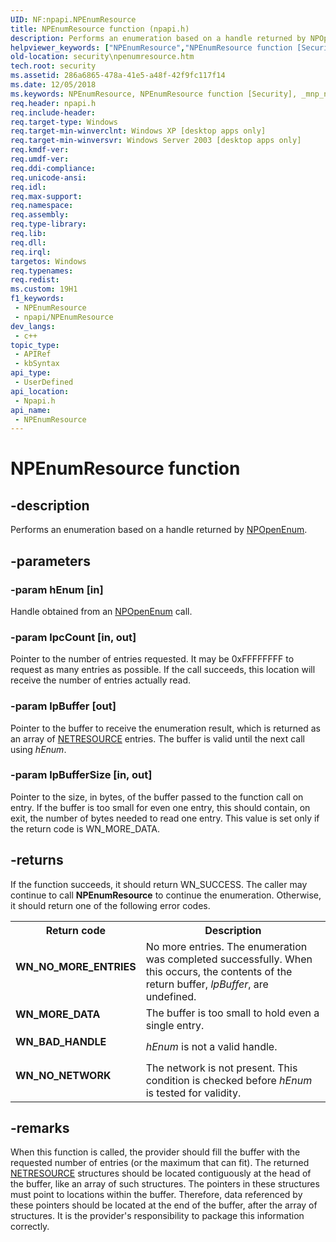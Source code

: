 ```yaml
---
UID: NF:npapi.NPEnumResource
title: NPEnumResource function (npapi.h)
description: Performs an enumeration based on a handle returned by NPOpenEnum.
helpviewer_keywords: ["NPEnumResource","NPEnumResource function [Security]","_mnp_npenumresource","npapi/NPEnumResource","security.npenumresource"]
old-location: security\npenumresource.htm
tech.root: security
ms.assetid: 286a6865-478a-41e5-a48f-42f9fc117f14
ms.date: 12/05/2018
ms.keywords: NPEnumResource, NPEnumResource function [Security], _mnp_npenumresource, npapi/NPEnumResource, security.npenumresource
req.header: npapi.h
req.include-header: 
req.target-type: Windows
req.target-min-winverclnt: Windows XP [desktop apps only]
req.target-min-winversvr: Windows Server 2003 [desktop apps only]
req.kmdf-ver: 
req.umdf-ver: 
req.ddi-compliance: 
req.unicode-ansi: 
req.idl: 
req.max-support: 
req.namespace: 
req.assembly: 
req.type-library: 
req.lib: 
req.dll: 
req.irql: 
targetos: Windows
req.typenames: 
req.redist: 
ms.custom: 19H1
f1_keywords:
 - NPEnumResource
 - npapi/NPEnumResource
dev_langs:
 - c++
topic_type:
 - APIRef
 - kbSyntax
api_type:
 - UserDefined
api_location:
 - Npapi.h
api_name:
 - NPEnumResource
---
```


# NPEnumResource function


## -description

Performs an enumeration based on a handle returned by 
<a href="https://docs.microsoft.com/windows/desktop/api/npapi/nf-npapi-npopenenum">NPOpenEnum</a>.

## -parameters

### -param hEnum [in]

Handle obtained from an 
<a href="https://docs.microsoft.com/windows/desktop/api/npapi/nf-npapi-npopenenum">NPOpenEnum</a> call.

### -param lpcCount [in, out]

Pointer to the number of entries requested. It may be 0xFFFFFFFF to request as many entries as possible. If the call succeeds, this location will receive the number of entries actually read.

### -param lpBuffer [out]

Pointer to the buffer to receive the enumeration result, which is returned as an array of 
<a href="https://docs.microsoft.com/windows/desktop/api/winnetwk/ns-winnetwk-netresourcea">NETRESOURCE</a> entries. The buffer is valid until the next call using <i>hEnum</i>.

### -param lpBufferSize [in, out]

Pointer to the size, in bytes, of the buffer passed to the function call on entry. If the buffer is too small for even one entry, this should contain, on exit, the number of bytes needed to read one entry. This value is  set only if the return code is WN_MORE_DATA.

## -returns

If the function succeeds, it should return WN_SUCCESS. The caller may continue to call <b>NPEnumResource</b> to continue the enumeration. Otherwise, it should return one of the following error codes.

<table>
<tr>
<th>Return code</th>
<th>Description</th>
</tr>
<tr>
<td width="40%">
<dl>
<dt><b>WN_NO_MORE_ENTRIES</b></dt>
</dl>
</td>
<td width="60%">
No more entries. The enumeration was completed successfully. When this occurs, the contents of the return buffer, <i>lpBuffer</i>, are undefined.

</td>
</tr>
<tr>
<td width="40%">
<dl>
<dt><b>WN_MORE_DATA</b></dt>
</dl>
</td>
<td width="60%">
The buffer is too small to hold even a single entry.

</td>
</tr>
<tr>
<td width="40%">
<dl>
<dt><b>WN_BAD_HANDLE</b></dt>
</dl>
</td>
<td width="60%">
<i>hEnum</i> is not a valid handle.

</td>
</tr>
<tr>
<td width="40%">
<dl>
<dt><b>WN_NO_NETWORK</b></dt>
</dl>
</td>
<td width="60%">
The network is not present. This condition is checked  before <i>hEnum</i> is tested for validity.

</td>
</tr>
</table>

## -remarks

When this function is called, the provider should fill the buffer with the requested number of entries (or the maximum that can fit). The returned 
<a href="https://docs.microsoft.com/windows/desktop/api/winnetwk/ns-winnetwk-netresourcea">NETRESOURCE</a> structures should be located contiguously at the head of the buffer, like an array of such structures. The pointers in these structures must point to locations within the buffer. Therefore, data referenced by these pointers should be located at the end of the buffer, after the array of structures. It is the provider's responsibility to package this information correctly.

